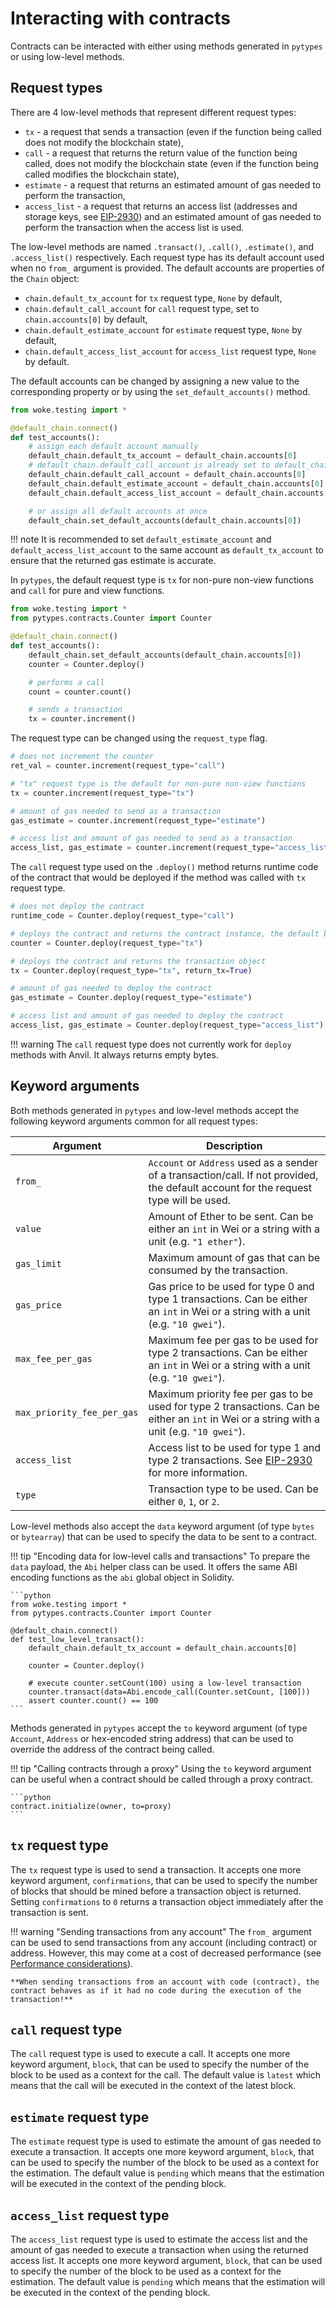 # Interacting with contracts

Contracts can be interacted with either using methods generated in `pytypes` or using low-level methods.

## Request types

There are 4 low-level methods that represent different request types:

- `tx` - a request that sends a transaction (even if the function being called does not modify the blockchain state),
- `call` - a request that returns the return value of the function being called, does not modify the blockchain state (even if the function being called modifies the blockchain state),
- `estimate` - a request that returns an estimated amount of gas needed to perform the transaction,
- `access_list` - a request that returns an access list (addresses and storage keys, see [EIP-2930](https://eips.ethereum.org/EIPS/eip-2930)) and an estimated amount of gas needed to perform the transaction when the access list is used.

The low-level methods are named `.transact()`, `.call()`, `.estimate()`, and `.access_list()` respectively.
Each request type has its default account used when no `from_` argument is provided. The default accounts are properties of the `Chain` object:

- `chain.default_tx_account` for `tx` request type, `None` by default,
- `chain.default_call_account` for `call` request type, set to `chain.accounts[0]` by default,
- `chain.default_estimate_account` for `estimate` request type, `None` by default,
- `chain.default_access_list_account` for `access_list` request type, `None` by default.

The default accounts can be changed by assigning a new value to the corresponding property or by using the `set_default_accounts()` method.

```python
from woke.testing import *

@default_chain.connect()
def test_accounts():
    # assign each default account manually
    default_chain.default_tx_account = default_chain.accounts[0]
    # default_chain.default_call_account is already set to default_chain.accounts[0]
    default_chain.default_call_account = default_chain.accounts[0]
    default_chain.default_estimate_account = default_chain.accounts[0]
    default_chain.default_access_list_account = default_chain.accounts[0]

    # or assign all default accounts at once
    default_chain.set_default_accounts(default_chain.accounts[0])
```

!!! note
    It is recommended to set `default_estimate_account` and `default_access_list_account` to the same account as `default_tx_account` to ensure that the returned gas estimate is accurate.

In `pytypes`, the default request type is `tx` for non-pure non-view functions and `call` for pure and view functions.

```python
from woke.testing import *
from pytypes.contracts.Counter import Counter

@default_chain.connect()
def test_accounts():
    default_chain.set_default_accounts(default_chain.accounts[0])
    counter = Counter.deploy()

    # performs a call
    count = counter.count()

    # sends a transaction
    tx = counter.increment()
```

The request type can be changed using the `request_type` flag.

```python
# does not increment the counter
ret_val = counter.increment(request_type="call")

# "tx" request type is the default for non-pure non-view functions
tx = counter.increment(request_type="tx")

# amount of gas needed to send as a transaction
gas_estimate = counter.increment(request_type="estimate")

# access list and amount of gas needed to send as a transaction
access_list, gas_estimate = counter.increment(request_type="access_list")
```

The `call` request type used on the `.deploy()` method returns runtime code of the contract that would be deployed if the method was called with `tx` request type.

```python
# does not deploy the contract
runtime_code = Counter.deploy(request_type="call")

# deploys the contract and returns the contract instance, the default behavior
counter = Counter.deploy(request_type="tx")

# deploys the contract and returns the transaction object
tx = Counter.deploy(request_type="tx", return_tx=True)

# amount of gas needed to deploy the contract
gas_estimate = Counter.deploy(request_type="estimate")

# access list and amount of gas needed to deploy the contract
access_list, gas_estimate = Counter.deploy(request_type="access_list")
```

!!! warning
    The `call` request type does not currently work for `deploy` methods with Anvil. It always returns empty bytes.

## Keyword arguments

Both methods generated in `pytypes` and low-level methods accept the following keyword arguments common for all request types:

| Argument                   | Description                                                                                                                                |
|----------------------------|--------------------------------------------------------------------------------------------------------------------------------------------|
| `from_`                    | `Account` or `Address` used as a sender of a transaction/call. If not provided, the default account for the request type will be used.     |
| `value`                    | Amount of Ether to be sent. Can be either an `int` in Wei or a string with a unit (e.g. `"1 ether"`).                                      |
| `gas_limit`                | Maximum amount of gas that can be consumed by the transaction.                                                                             |
| `gas_price`                | Gas price to be used for type 0 and type 1 transactions. Can be either an `int` in Wei or a string with a unit (e.g. `"10 gwei"`).         |
| `max_fee_per_gas`          | Maximum fee per gas to be used for type 2 transactions. Can be either an `int` in Wei or a string with a unit (e.g. `"10 gwei"`).          |
| `max_priority_fee_per_gas` | Maximum priority fee per gas to be used for type 2 transactions. Can be either an `int` in Wei or a string with a unit (e.g. `"10 gwei"`). |
| `access_list`              | Access list to be used for type 1 and type 2 transactions. See [EIP-2930](https://eips.ethereum.org/EIPS/eip-2930) for more information.   |
| `type`                     | Transaction type to be used. Can be either `0`, `1`, or `2`.                                                                               |

Low-level methods also accept the `data` keyword argument (of type `bytes` or `bytearray`) that can be used to specify the data to be sent to a contract.

!!! tip "Encoding data for low-level calls and transactions"
    To prepare the `data` payload, the `Abi` helper class can be used. It offers the same ABI encoding
    functions as the `abi` global object in Solidity.

    ```python
    from woke.testing import *
    from pytypes.contracts.Counter import Counter

    @default_chain.connect()
    def test_low_level_transact():
        default_chain.default_tx_account = default_chain.accounts[0]

        counter = Counter.deploy()

        # execute counter.setCount(100) using a low-level transaction
        counter.transact(data=Abi.encode_call(Counter.setCount, [100]))
        assert counter.count() == 100
    ```

Methods generated in `pytypes` accept the `to` keyword argument (of type `Account`, `Address` or hex-encoded string address) that can be used to override the address of the contract being called.

!!! tip "Calling contracts through a proxy"
    Using the `to` keyword argument can be useful when a contract should be called through a proxy contract.

    ```python
    contract.initialize(owner, to=proxy)
    ```

## `tx` request type

The `tx` request type is used to send a transaction. It accepts one more keyword argument, `confirmations`, that can be used to specify the number of blocks that should be mined before a transaction object is returned.
Setting `confirmations` to `0` returns a transaction object immediately after the transaction is sent.


!!! warning "Sending transactions from any account"
    The `from_` argument can be used to send transactions from any account (including contract) or address.
    However, this may come at a cost of decreased performance (see [Performance considerations](performance-considerations.md)).

    **When sending transactions from an account with code (contract), the contract behaves as if it had no code during the execution of the transaction!**

## `call` request type

The `call` request type is used to execute a call. It accepts one more keyword argument, `block`, that can be used to specify the number of the block to be used as a context for the call.
The default value is `latest` which means that the call will be executed in the context of the latest block.

## `estimate` request type

The `estimate` request type is used to estimate the amount of gas needed to execute a transaction. It accepts one more keyword argument, `block`, that can be used to specify the number of the block to be used as a context for the estimation.
The default value is `pending` which means that the estimation will be executed in the context of the pending block.

## `access_list` request type

The `access_list` request type is used to estimate the access list and the amount of gas needed to execute a transaction when using the returned access list.
It accepts one more keyword argument, `block`, that can be used to specify the number of the block to be used as a context for the estimation.
The default value is `pending` which means that the estimation will be executed in the context of the pending block.
